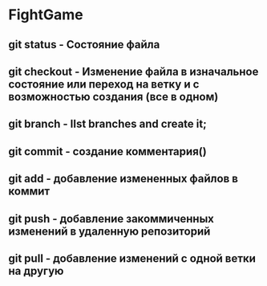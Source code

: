 # FightGame
## git status - Состояние файла
## git checkout - Изменение файла в изначальное состояние или переход на ветку и с возможностью создания (все в одном)
## git branch - lIst branches and create it;
## git commit - создание комментария() 
## git add - добавление измененных файлов в коммит
## git push - добавление закоммиченных изменений в удаленную репозиторий
## git pull - добавление изменений с одной ветки на другую 
